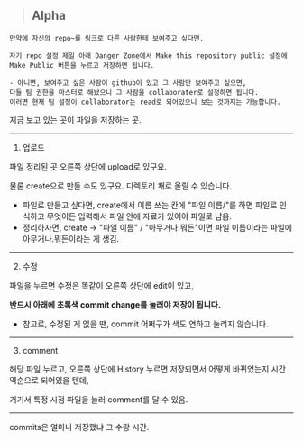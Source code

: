 > ## Alpha

```
만약에 자신의 repo~를 링크로 다른 사람한테 보여주고 싶다면, 

자기 repo 설정 제일 아래 Danger Zone에서 Make this repository public 설정에 Make Public 버튼을 누르고 저장하면 됩니다.

- 아니면, 보여주고 싶은 사람이 github이 있고 그 사람만 보여주고 싶으면,
다들 팀 권한을 마스터로 해놨으니 그 사람을 collaborater로 설정하면 됩니다.
이러면 현재 팀 설정이 collaborator는 read로 되어있으니 보는 것까지는 가능합니다.
```

지금 보고 있는 곳이 파일을 저장하는 곳.
***
1. 업로드

파일 정리된 곳 오른쪽 상단에 upload로 있구요.

물론 create으로 만들 수도 있구요. 디렉토리 채로 올릴 수 있습니다.

- 파일로 만들고 싶다면, create에서 이름 쓰는 칸에 "파일 이름/"를 하면 파일로 인식하고 무엇이든 입력해서 파일 안에 자료가 있어야 파일로 남음.
- 정리하자면, create -> "파일 이름" / "아무거나.뭐든"이면 파일 이름이라는 파일에 아무거나.뭐든이라는 게 생김.
***
2. 수정

파일을 누르면 수정은 똑같이 오른쪽 상단에 edit이 있고,

**반드시 아래에 초록색 commit change를 눌러야 저장이 됩니다.**

- 참고로, 수정된 게 없을 땐, commit 어쩌구가 색도 연하고 눌리지 않습니다.
***
3. comment

해당 파일 누르고, 오른쪽 상단에 History 누르면 저장되면서 어떻게 바뀌었는지 시간 역순으로 되어있을 텐데,

거기서 특정 시점 파일을 눌러 comment를 달 수 있음.
***
commits은 얼마나 저장했냐 그 수랑 시간.
